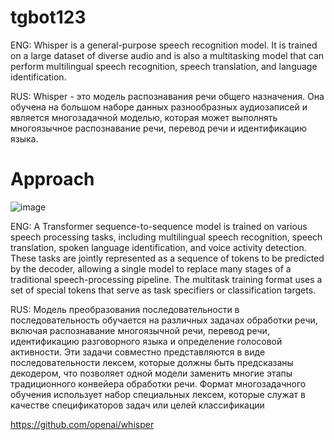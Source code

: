 # tgbot123

ENG: Whisper is a general-purpose speech recognition model. It is trained on a large dataset of diverse audio and is also a multitasking model that can perform multilingual speech recognition, speech translation, and language identification.

RUS: Whisper - это модель распознавания речи общего назначения. Она обучена на большом наборе данных разнообразных аудиозаписей и является многозадачной моделью, которая может выполнять многоязычное распознавание речи, перевод речи и идентификацию языка.

# Approach
![image](https://github.com/sad1k/tgbot123/assets/91619133/3ccd24d6-d069-4e1d-b0b6-0602bf389024)


ENG: A Transformer sequence-to-sequence model is trained on various speech processing tasks, including multilingual speech recognition, speech translation, spoken language identification, and voice activity detection. These tasks are jointly represented as a sequence of tokens to be predicted by the decoder, allowing a single model to replace many stages of a traditional speech-processing pipeline. The multitask training format uses a set of special tokens that serve as task specifiers or classification targets.

RUS: Модель преобразования последовательности в последовательность обучается на различных задачах обработки речи, включая распознавание многоязычной речи, перевод речи, идентификацию разговорного языка и определение голосовой активности. Эти задачи совместно представляются в виде последовательности лексем, которые должны быть предсказаны декодером, что позволяет одной модели заменить многие этапы традиционного конвейера обработки речи. Формат многозадачного обучения использует набор специальных лексем, которые служат в качестве спецификаторов задач или целей классификации


https://github.com/openai/whisper

